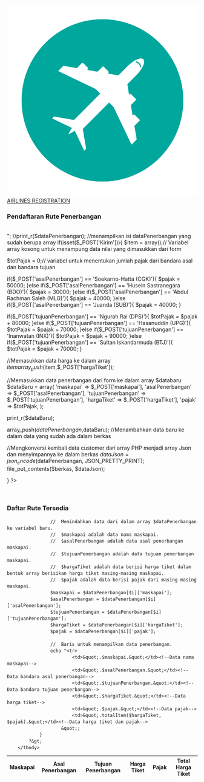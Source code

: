 [![](img/airplane.png) AIRLINES REGISTRATION](#)


### Pendaftaran Rute Penerbangan

 <br>
";
 //print_r($dataPenerbangan); //menampilkan isi dataPenerbangan yang sudah berupa array
 if(isset($_POST['Kirim'])){
 $item = array();// Variabel array kosong untuk menampung data nilai yang dimasukkan dari form

 $totPajak = 0;// variabel untuk menentukan jumlah pajak dari bandara asal dan bandara tujuan

 if($_POST['asalPenerbangan'] == 'Soekarno-Hatta (CGK)'){
 $pajak = 50000;
 }else if($_POST['asalPenerbangan'] == 'Husein Sastranegara (BDO)'){
 $pajak = 30000;
 }else if($_POST['asalPenerbangan'] == 'Abdul Rachman Saleh (MLG)'){
 $pajak = 40000;
 }else if($_POST['asalPenerbangan'] == 'Juanda (SUB)'){
 $pajak = 40000;
 }

 if($_POST['tujuanPenerbangan'] == 'Ngurah Rai (DPS)'){
 $totPajak = $pajak + 80000;
 }else if($_POST['tujuanPenerbangan'] == 'Hasanuddin (UPG)'){
 $totPajak = $pajak + 70000;
 }else if($_POST['tujuanPenerbangan'] == 'Inanwatan (INX)'){
 $totPajak = $pajak + 90000;
 }else if($_POST['tujuanPenerbangan'] == 'Sultan Iskandarmuda (BTJ)'){
 $totPajak = $pajak + 70000;
 }

 //Memasukkan data harga ke dalam array $item
 array_push($item,$_POST['hargaTiket']);

 //Memasukkan data penerbangan dari form ke dalam array $databaru
 $dataBaru = array(
 'maskapai' => $_POST['maskapai'],
 'asalPenerbangan' => $_POST['asalPenerbangan'],
 'tujuanPenerbangan' => $_POST['tujuanPenerbangan'],
 'hargaTiket' => $_POST['hargaTiket'],
 'pajak' => $totPajak,
 );

 print_r($dataBaru);

 array_push($dataPenerbangan,$dataBaru); //Menambahkan data baru ke dalam data yang sudah ada dalam berkas

 //Mengkonversi kembali data customer dari array PHP menjadi array Json dan menyimpannya ke dalam berkas
 $dataJson = json_encode($dataPenerbangan, JSON_PRETTY_PRINT);
 file_put_contents($berkas, $dataJson);

 }
 ?>

<br>

<table>
    <h3>Daftar Rute Tersedia</h3>
        <thead>
            <tr>
            <!-- Header tabel data Penerbangan. -->
            <th>Maskapai</th>
            <th>Asal Penerbangan</th>
            <th>Tujuan Penerbangan</th>
            <th>Harga Tiket</th>
            <th>Pajak</th>
            <th>Total Harga Tiket</th>
            </tr>
        </thead>
        <tbody>
            <?php
                //	Perulangan untuk menampilkan data Penerbangan.
	                //	Variabel $i adalah index data siswa pada array $dataPenerbangan.
                for ($i=0; $i < count($dataPenerbangan); $i++){

                    //	Memindahkan data dari dalam array $dataPenerbangan ke variabel baru.
                    //	$maskapai adalah data nama maskapai.
                    //	$asalPenerbangan adalah data asal penerbangan maskapai.
                    //	$tujuanPenerbangan adalah data tujuan penerbangan maskapai.
                    //	$hargaTiket adalah data berisi harga tiket dalam bentuk array berisikan harga tiket masing-masing maskapai.
                    //  $pajak adalah data berisi pajak dari masing masing maskapai.
                    $maskapai = $dataPenerbangan[$i]['maskapai'];
                    $asalPenerbangan = $dataPenerbangan[$i]['asalPenerbangan'];
                    $tujuanPenerbangan = $dataPenerbangan[$i]['tujuanPenerbangan'];
                    $hargaTiket = $dataPenerbangan[$i]['hargaTiket'];
                    $pajak = $dataPenerbangan[$i]['pajak'];

                    //	Baris untuk menampilkan data penerbangan.
                    echo "<tr>
                            <td>&quot;.$maskapai.&quot;</td><!--Data nama maskapai-->
                            <td>&quot;.$asalPenerbangan.&quot;</td><!--Data bandara asal penerbangan-->
                            <td>&quot;.$tujuanPenerbangan.&quot;</td><!--Data bandara tujuan penerbangan-->
                            <td>&quot;.$hargaTiket.&quot;</td><!--Data harga tiket-->
                            <td>&quot;.$pajak.&quot;</td><!--Data pajak-->
                            <td>&quot;.totalItem($hargaTiket, $pajak).&quot;</td><!--Data harga tiket dan pajak-->
                        &quot;;
                }
            ?&gt;
        </tbody>
</table>
